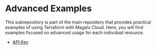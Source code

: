 # Advanced Examples

This subrepository is part of the main repository that provides practical examples of using Terraform with Magalu Cloud. Here, you will find examples focused on advanced usage for each individual resource.

- [API Key](/advanced/api-key/)